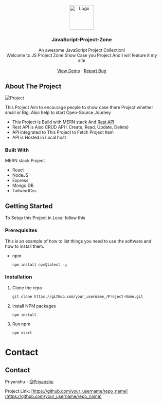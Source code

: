
<br />
<p align="center">
  <a href="https://github.com/othneildrew/Best-README-Template">
    <img src="https://github.com/Priyanshu-official/JavaScript-Project-Zone/blob/main/src/img/javascript.png" alt="Logo" width="80" height="80">
  </a>
  <h3 align="center">JavaScript-Project-Zone</h3>

  <p align="center">
    An awesome JavaScript Project Collection! <br> Welcome to JS Project Zone Show Case you Project And I will feature it my site
    <br />
    <br />
    <a href="https://js-project-zone.netlify.app/">View Demo</a>
    ·
    <a href="https://github.com/Priyanshu-official/JavaScript-Project-Zone/issues">Report Bug</a>
  </p>
</p>

<!-- ABOUT THE PROJECT -->
## About The Project
<img src="https://github.com/Priyanshu-official/JavaScript-Project-Zone/blob/main/Demo/projectIMG.png" alt="Project" />

This Project Aim to encourage people to show case there Project whether small or Big. Also help to start Open-Source Journey

- This Project is Build with MERN stack And [Rest API](https://github.com/Priyanshu-official/Project_API)
- Rest API is Also CRUD API ( Create, Read, Update, Delete)
- API integrated to This Project to Fetch Project Item
- API is Hosted in Local host

### Built With

MERN stack Project 

* React
* NodeJS
* Express
* Mongo DB
* TailwindCss



<!-- GETTING STARTED -->
## Getting Started
To Setup this Project in Local follow this

### Prerequisites

This is an example of how to list things you need to use the software and how to install them.
* npm
  ```sh
  npm install npm@latest -g
  ```

### Installation


1. Clone the repo
   ```sh
   git clone https://github.com/your_username_/Project-Name.git
   ```
2. Install NPM packages
   ```sh
   npm install
   ```
3. Run npm
   ```JS
   npm start
   ```

# Contact

<!-- CONTACT -->
## Contact

Priyanshu - [@Priyanshu](https://www.linkedin.com/in/priyanshuofficial/) 

Project Link: [https://github.com/your_username/repo_name](https://github.com/your_username/repo_name)
